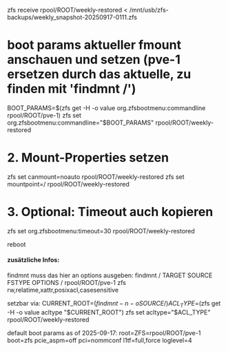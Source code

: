 zfs receive rpool/ROOT/weekly-restored < /mnt/usb/zfs-backups/weekly_snapshot-20250917-0111.zfs

# boot params aktueller fmount anschauen und setzen (pve-1 ersetzen durch das aktuelle, zu finden mit 'findmnt /')
BOOT_PARAMS=$(zfs get -H -o value org.zfsbootmenu:commandline rpool/ROOT/pve-1)
zfs set org.zfsbootmenu:commandline="$BOOT_PARAMS" rpool/ROOT/weekly-restored

# 2. Mount-Properties setzen
zfs set canmount=noauto rpool/ROOT/weekly-restored
zfs set mountpoint=/ rpool/ROOT/weekly-restored

# 3. Optional: Timeout auch kopieren
zfs set org.zfsbootmenu:timeout=30 rpool/ROOT/weekly-restored

reboot

#### zusätzliche Infos:
findmnt muss das hier an options ausgeben:
findmnt /
TARGET SOURCE           FSTYPE OPTIONS
/      rpool/ROOT/pve-1 zfs    rw,relatime,xattr,posixacl,casesensitive

setzbar via:
CURRENT_ROOT=$(findmnt -n -o SOURCE /)
ACL_TYPE=$(zfs get -H -o value acltype "$CURRENT_ROOT")
zfs set acltype="$ACL_TYPE" rpool/ROOT/weekly-restored

default boot params as of 2025-09-17: root=ZFS=rpool/ROOT/pve-1 boot=zfs pcie_aspm=off pci=nommconf l1tf=full,force loglevel=4
